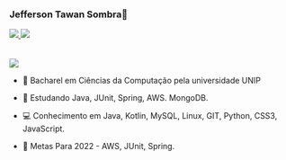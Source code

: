### Jefferson Tawan Sombra👋


<a href="https://www.linkedin.com/in/jefferson-sombra/" alt="linkedin" target="_blank">

<img src="https://img.shields.io/badge/LinkedIn-%230077B5.svg?&style=flat-square&logo=linkedin&logoColor=white">

</a>

<a href="https://github.com/JSombra" alt="github" target="_blank">

<img src="https://img.shields.io/badge/GitHub-000000?&style=flat-square&logo=GitHub&logoColor=white">

</a>

</br>
</br>
</br>
<!-- <img src="https://github-readme-stats.vercel.app/api?username=JSombra&show_icons=true&theme=tokyonight"/>
 -->
<img src="https://github-readme-stats-eight-theta.vercel.app/api/top-langs/?username=JSombra&layout=compact&langs_count=8&theme=tokyonight&include_all_commits=true&count_private=true"/>

</br>

- 📔 Bacharel em Ciências da Computação pela universidade UNIP

- 🌱 Estudando Java, JUnit, Spring, AWS. MongoDB.
 
- 💻 Conhecimento em Java, Kotlin, MySQL, Linux, GIT, Python, CSS3, JavaScript.

- 🔎 Metas Para 2022 - AWS, JUnit, Spring.
